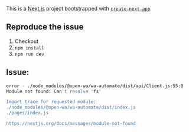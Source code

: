 This is a [Next.js](https://nextjs.org/) project bootstrapped with [`create-next-app`](https://github.com/vercel/next.js/tree/canary/packages/create-next-app).

## Reproduce the issue

1. Checkout
2. `npm install`
3. `npm run dev`

## Issue:

```bash
error - ./node_modules/@open-wa/wa-automate/dist/api/Client.js:55:0
Module not found: Can't resolve 'fs'

Import trace for requested module:
./node_modules/@open-wa/wa-automate/dist/index.js
./pages/index.js

https://nextjs.org/docs/messages/module-not-found

```